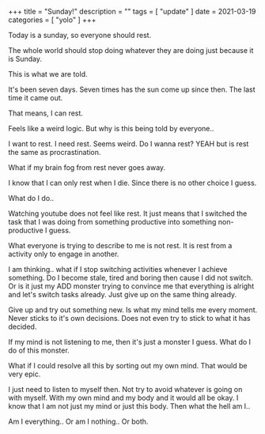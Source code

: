+++
title = "Sunday!"
description = ""
tags = [
    "update"
]
date = 2021-03-19
categories = [
    "yolo"
]
+++

Today is a sunday, so everyone should rest. 

The whole world should stop doing whatever they are doing just because it is Sunday.

This is what we are told. 

It's been seven days. Seven times has the sun come up since then. The last time it came out. 

That means, I can rest.

Feels like a weird logic. But why is this being told by everyone.. 

I want to rest. I need rest. Seems weird. Do I wanna rest? YEAH but is rest the same as procrastination. 

What if my brain fog from rest never goes away. 

I know that I can only rest when I die. Since there is no other choice I guess. 

What do I do.. 

Watching youtube does not feel like rest. It just means that I switched the task that I was doing from something productive into something non-productive I guess. 

What everyone is trying to describe to me is not rest. It is rest from a activity only to engage in another. 

I am thinking.. what if I stop switching activities whenever I achieve something. Do I become stale, tired and boring then cause I did not switch. Or is it just my ADD monster trying to convince me that everything is alright and let's switch tasks already. Just give up on the same thing already.

Give up and try out something new. Is what my mind tells me every moment. Never sticks to it's own decisions. Does not even try to stick to what it has decided. 

If my mind is not listening to me, then it's just a monster I guess. What do I do of this monster. 

What if I could resolve all this by sorting out my own mind. That would be very epic. 

I just need to listen to myself then. Not try to avoid whatever is going on with myself. With my own mind and my body and it would all be okay. I know that I am not just my mind or just this body. Then what the hell am I.. 

Am I everything.. Or am I nothing.. Or both.